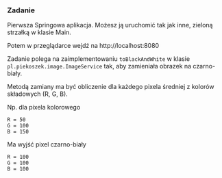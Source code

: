 ### Zadanie

Pierwsza Springowa aplikacja. 
Możesz ją uruchomić tak jak inne, zieloną strzałką w klasie Main.

Potem w przeglądarce wejdź na http://localhost:8080

Zadanie polega na zaimplementowaniu `toBlackAndWhite`
w klasie `pl.piekoszek.image.ImageService` tak, aby
zamieniała obrazek na czarno-biały.

Metodą zamiany ma być obliczenie dla każdego pixela średniej z 
kolorów składowych (R, G, B).

Np. dla pixela kolorowego

````
R = 50
G = 100
B = 150
````
Ma wyjść pixel czarno-biały

````
R = 100
G = 100
B = 100
````